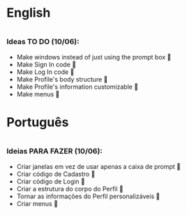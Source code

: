 # English
#
### Ideas TO DO (10/06):
- Make windows instead of just using the prompt box 🔶
- Make Sign In code 🔶
- Make Log In code 🔶
- Make Profile's body structure 🔶
- Make Profile's information customizable 🔶
- Make menus 🔶
#
# Português
#
### Ideias PARA FAZER (10/06):
- Criar janelas em vez de usar apenas a caixa de prompt 🔶  
- Criar código de Cadastro 🔶  
- Criar código de Login 🔶  
- Criar a estrutura do corpo do Perfil 🔶  
- Tornar as informações do Perfil personalizáveis 🔶  
- Criar menus 🔶 
